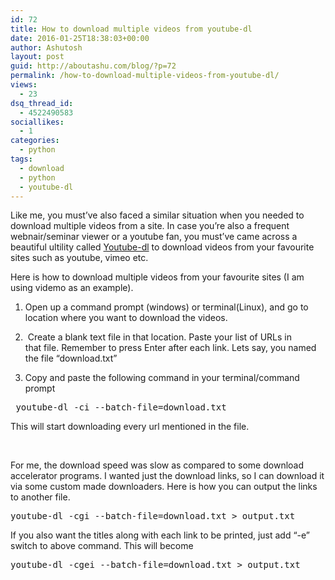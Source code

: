 ```yaml
---
id: 72
title: How to download multiple videos from youtube-dl
date: 2016-01-25T18:38:03+00:00
author: Ashutosh
layout: post
guid: http://aboutashu.com/blog/?p=72
permalink: /how-to-download-multiple-videos-from-youtube-dl/
views:
  - 23
dsq_thread_id:
  - 4522490583
sociallikes:
  - 1
categories:
  - python
tags:
  - download
  - python
  - youtube-dl
---
```

Like me, you must&#8217;ve also faced a similar situation when you needed to download multiple videos from a site. In case you&#8217;re also a frequent webnair/seminar viewer or a youtube fan, you must&#8217;ve came across a beautiful ultility called <a title="Youtube-dl " href="https://rg3.github.io/youtube-dl" target="_blank">Youtube-dl</a> to download videos from your favourite sites such as youtube, vimeo etc.

Here is how to download multiple videos from your favourite sites (I am using videmo as an example).

1. Open up a command prompt (windows) or terminal(Linux), and go to location where you want to download the videos.

2.  Create a blank text file in that location. Paste your list of URLs in that file. Remember to press Enter after each link. Lets say, you named the file &#8220;download.txt&#8221;

3. Copy and paste the following command in your terminal/command prompt

<pre class="lang:batch decode:true "> youtube-dl -ci --batch-file=download.txt</pre>

This will start downloading every url mentioned in the file.

&nbsp;

For me, the download speed was slow as compared to some download accelerator programs. I wanted just the download links, so I can download it via some custom made downloaders. Here is how you can output the links to another file.

<pre class="lang:batch decode:true">youtube-dl -cgi --batch-file=download.txt &gt; output.txt</pre>

If you also want the titles along with each link to be printed, just add &#8220;-e&#8221; switch to above command. This will become

<pre class="lang:batch decode:true">youtube-dl -cgei --batch-file=download.txt &gt; output.txt
</pre>